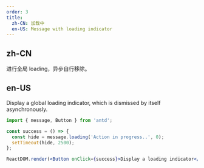```yaml
---
order: 3
title:
  zh-CN: 加载中
  en-US: Message with loading indicator
---
```


## zh-CN

进行全局 loading，异步自行移除。

## en-US

Display a global loading indicator, which is dismissed by itself asynchronously.

```jsx
import { message, Button } from 'antd';

const success = () => {
  const hide = message.loading('Action in progress..', 0);
  setTimeout(hide, 2500);
};

ReactDOM.render(<Button onClick={success}>Display a loading indicator</Button>, mountNode);
```
